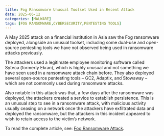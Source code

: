 ```yaml
---
title: Fog Ransomware Unusual Toolset Used in Recent Attack
date: 2025-06-12
categories: [MALWARE]
tags: [FOG RANSOMWARE,CYBERSECURITY,PENTESTING TOOLS]
---
```


A May 2025 attack on a financial institution in Asia saw the Fog ransomware deployed, alongside an unusual toolset, including some dual-use and open-source pentesting tools we have not observed being used in ransomware attacks previously.

The attackers used a legitimate employee monitoring software called Syteca (formerly Ekran), which is highly unusual and not something we have seen used in a ransomware attack chain before. They also deployed several open-source pentesting tools – GC2, Adaptix, and Stowaway – which are not commonly used during ransomware attacks. 

Also notable in this attack was that, a few days after the ransomware was deployed, the attackers created a service to establish persistence. This is an unusual step to see in a ransomware attack, with malicious activity usually ceasing on a network once the attackers have exfiltrated data and deployed the ransomware, but the attackers in this incident appeared to wish to retain access to the victim’s network.

To read the complete article, see: [Fog Ransomware Attack](https://www.security.com/threat-intelligence/fog-ransomware-attack).